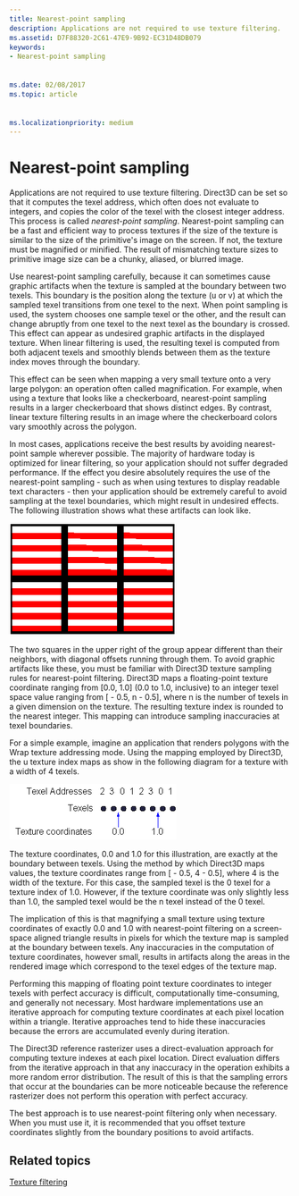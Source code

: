 ```yaml
---
title: Nearest-point sampling
description: Applications are not required to use texture filtering.
ms.assetid: D7F88320-2C61-47E9-9B92-EC31D48DB079
keywords:
- Nearest-point sampling


ms.date: 02/08/2017
ms.topic: article


ms.localizationpriority: medium
---
```


# <span id="direct3dconcepts.nearest-point_sampling"></span>Nearest-point sampling


Applications are not required to use texture filtering. Direct3D can be set so that it computes the texel address, which often does not evaluate to integers, and copies the color of the texel with the closest integer address. This process is called *nearest-point sampling*. Nearest-point sampling can be a fast and efficient way to process textures if the size of the texture is similar to the size of the primitive's image on the screen. If not, the texture must be magnified or minified. The result of mismatching texture sizes to primitive image size can be a chunky, aliased, or blurred image.

Use nearest-point sampling carefully, because it can sometimes cause graphic artifacts when the texture is sampled at the boundary between two texels. This boundary is the position along the texture (u or v) at which the sampled texel transitions from one texel to the next. When point sampling is used, the system chooses one sample texel or the other, and the result can change abruptly from one texel to the next texel as the boundary is crossed. This effect can appear as undesired graphic artifacts in the displayed texture. When linear filtering is used, the resulting texel is computed from both adjacent texels and smoothly blends between them as the texture index moves through the boundary.

This effect can be seen when mapping a very small texture onto a very large polygon: an operation often called magnification. For example, when using a texture that looks like a checkerboard, nearest-point sampling results in a larger checkerboard that shows distinct edges. By contrast, linear texture filtering results in an image where the checkerboard colors vary smoothly across the polygon.

In most cases, applications receive the best results by avoiding nearest-point sample wherever possible. The majority of hardware today is optimized for linear filtering, so your application should not suffer degraded performance. If the effect you desire absolutely requires the use of the nearest-point sampling - such as when using textures to display readable text characters - then your application should be extremely careful to avoid sampling at the texel boundaries, which might result in undesired effects. The following illustration shows what these artifacts can look like.

![illustration of a six-sectioned box with noncontinuous horizontal lines in the two upper-right squares](images/ptrtfct.png)

The two squares in the upper right of the group appear different than their neighbors, with diagonal offsets running through them. To avoid graphic artifacts like these, you must be familiar with Direct3D texture sampling rules for nearest-point filtering. Direct3D maps a floating-point texture coordinate ranging from \[0.0, 1.0\] (0.0 to 1.0, inclusive) to an integer texel space value ranging from \[ - 0.5, n - 0.5\], where n is the number of texels in a given dimension on the texture. The resulting texture index is rounded to the nearest integer. This mapping can introduce sampling inaccuracies at texel boundaries.

For a simple example, imagine an application that renders polygons with the Wrap texture addressing mode. Using the mapping employed by Direct3D, the u texture index maps as show in the following diagram for a texture with a width of 4 texels.

![diagram of texture coordinates 0.0 and 1.0 at the boundary between texels](images/ptsmpprb.png)

The texture coordinates, 0.0 and 1.0 for this illustration, are exactly at the boundary between texels. Using the method by which Direct3D maps values, the texture coordinates range from \[ - 0.5, 4 - 0.5\], where 4 is the width of the texture. For this case, the sampled texel is the 0 texel for a texture index of 1.0. However, if the texture coordinate was only slightly less than 1.0, the sampled texel would be the n texel instead of the 0 texel.

The implication of this is that magnifying a small texture using texture coordinates of exactly 0.0 and 1.0 with nearest-point filtering on a screen-space aligned triangle results in pixels for which the texture map is sampled at the boundary between texels. Any inaccuracies in the computation of texture coordinates, however small, results in artifacts along the areas in the rendered image which correspond to the texel edges of the texture map.

Performing this mapping of floating point texture coordinates to integer texels with perfect accuracy is difficult, computationally time-consuming, and generally not necessary. Most hardware implementations use an iterative approach for computing texture coordinates at each pixel location within a triangle. Iterative approaches tend to hide these inaccuracies because the errors are accumulated evenly during iteration.

The Direct3D reference rasterizer uses a direct-evaluation approach for computing texture indexes at each pixel location. Direct evaluation differs from the iterative approach in that any inaccuracy in the operation exhibits a more random error distribution. The result of this is that the sampling errors that occur at the boundaries can be more noticeable because the reference rasterizer does not perform this operation with perfect accuracy.

The best approach is to use nearest-point filtering only when necessary. When you must use it, it is recommended that you offset texture coordinates slightly from the boundary positions to avoid artifacts.

## <span id="related-topics"></span>Related topics


[Texture filtering](texture-filtering.md)

 

 




